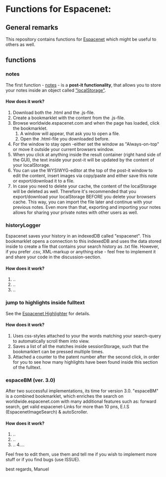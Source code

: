 # Functions for Espacenet:

## General remarks
This repository contains functions for [Espacenet](https://worldwide.espacenet.com) which might be useful to others as well.

## functions
### notes
The first function - [notes](https://github.com/jsfiddler/Espacenet/tree/main/notes) - is a __post-it functionality__, that allows you to store your notes inside an object called ["localStorage"](https://developer.mozilla.org/de/docs/Web/API/Window/localStorage).

#### How does it work?

1. Download both the .html and the .js-file.
2. Create a bookmarklet with the content from the .js-file.
3. Browse  worldwide.espacenet.com and when the page has loaded, click the bookmarklet.
    1. A window will appear, that ask you to open a file.
    2. Open the .html-file you downloaded before.
4. For the window to stay open -either set the window as "Always-on-top" or move it outside your current browsers window.
5. When you click at anything inside the result container (right hand side of the GUI), the text inside your post-it will be updated by the content of your localStorage.
6. You can use the WYSIWYG-editor at the top of the post-it window to edit the content, insert images via copy/paste and either save this note or export/download it to a file.
7. In case you need to delete your cache, the content of the localStorage will be deleted as well. Therefore it's recommended that you export/download your localStorage BEFORE you delete your browsers cache. This way, you can import the file later and continue with your previous notes. Even more than that, exporting and importing your notes allows for sharing your private notes with other users as well.

### historyLogger
Espacenet saves your history in an indexedDB called "espacenet". This bookmarklet opens a connection to this indexedDB and uses the data stored inside to create a file that contains your search history as .txt file. However, if you prefer .csv, XML-markup or anything else - feel free to implement it and share your code in the discussion-section.

#### How does it work?

1. ..
2. ..
3. ..

### jump to highlights inside fulltext
See the [Espacenet Highlighter](https://github.com/jsfiddler/Espacenet/tree/main/highlighter) for details.

#### How does it work?

1. Uses css-styles attached to your the words matching your search-query to automatically scroll them into view.
2. Saves a list of all the matches inside sessionStorage, such that the bookmarklert can be pressed multiple times.
3. Attached a counter to the patent number after the second click, in order for you to see how many highlights have been found inside this section of the fulltext.

### espaceBM (ver. 3.0) 
After two successful implementations, its time for version 3.0. "espaceBM" is a combined bookmarklet, which enriches the search on worldwide.espacenet.com with many additional features such as: forward search, get valid espacenet-Links for more than 10 pns, E.I.S (EspacenetImageSearch) & autoScroller.

#### How does it work?

1. ..
2. ..
3. ..
4.... 

Feel free to edit them, use them and tell me if you wish to implement more stuff or if you find bugs (use ISSUE).

best regards,
Manuel
